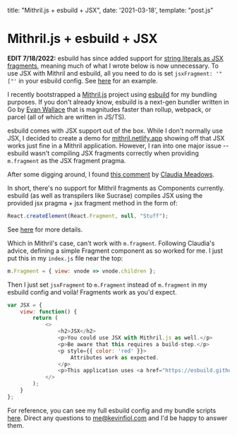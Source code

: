 title: "Mithril.js + esbuild + JSX", date: '2021-03-18', template: "post.js"

# Mithril.js + esbuild + JSX

**EDIT 7/18/2022:** esbuild has since added support for [string literals as JSX fragments](https://github.com/evanw/esbuild/issues/1217), meaning much of what I wrote below is now unnecessary. To use JSX with Mithril and esbuild, all you need to do is set `jsxFragment: '"["'` in your esbuild config. See [here](https://github.com/kevinfiol/newt/blob/master/scripts/bundle.js) for an example.

I recently bootstrapped a [Mithril.js](https://mithril.js.org) project using [esbuild](https://esbuild.github.io/) for my bundling purposes. If you don't already know, esbuild is a next-gen bundler written in Go by [Evan Wallace](https://github.com/evanw) that is magnitudes faster than rollup, webpack, or parcel (all of which are written in JS/TS).

esbuild comes with JSX support out of the box. While I don't normally use JSX, I decided to create a demo for [mithril.netlify.app](https://mithril.netlify.app) showing off that JSX works just fine in a Mithril application. However, I ran into one major issue -- esbuild wasn't compiling JSX fragments correctly when providing `m.fragment` as the JSX fragment pragma. 

After some digging around, I found [this comment](https://gitter.im/mithriljs/mithril.js?at=5b98ce1c51a02e2a261ac656) by [Claudia Meadows](https://github.com/isiahmeadows).

In short, there's no support for Mithril fragments as Components currently. esbuild (as well as transpilers like Sucrase) compiles JSX using the provided jsx pragma + jsx fragment method in the form of:

```js
React.createElement(React.Fragment, null, "Stuff");
```

See [here](https://esbuild.github.io/api/#jsx-fragment) for more details.

Which in Mithril's case, can't work with `m.fragment`. Following Claudia's advice, defining a simple Fragment component as so worked for me. I just put this in my `index.js` file near the top:
```js
m.Fragment = { view: vnode => vnode.children };
```
Then I just set `jsxFragment` to `m.Fragment` instead of `m.fragment` in my esbuild config and voilà! Fragments work as you'd expect.

```js
var JSX = {
    view: function() {
        return (
            <>
                <h2>JSX</h2>
                <p>You could use JSX with Mithril.js as well.</p>
                <p>Be aware that this requires a build-step.</p>
                <p style={{ color: 'red' }}>
                    Attributes work as expected.
                </p>
                <p>This application uses <a href="https://esbuild.github.io/">esbuild</a> to convert JSX.</p>
            </>
        );
    }
};
```

For reference, you can see my full esbuild config and my bundle scripts [here](https://github.com/kevinfiol/mithril-pres/tree/master/scripts). Direct any questions to [me@kevinfiol.com](mailto:me@kevinfiol.com) and I'd be happy to answer them.
